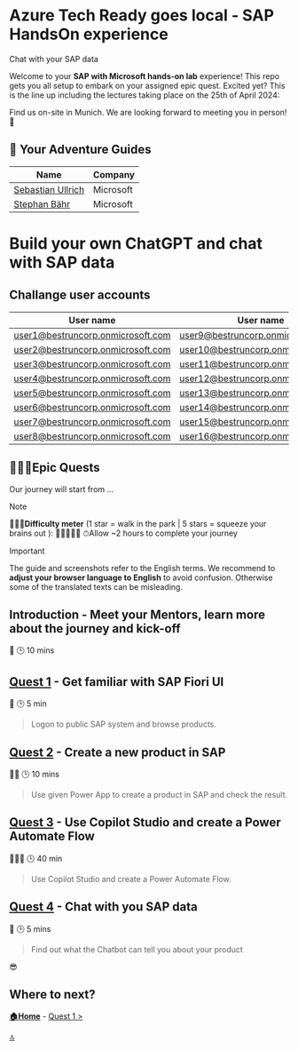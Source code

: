 # Azure Tech Ready goes local - SAP HandsOn experience
Chat with your SAP data

Welcome to your **SAP with Microsoft hands-on lab** experience! This repo gets you all setup to embark on your assigned epic quest. Excited yet? This is the line up including the lectures taking place on the 25th of April 2024:

Find us on-site in Munich. We are looking forward to meeting you in person! 🤝


## 🚸 Your Adventure Guides

| Name             | Company  |
| ---------------- | -------- |
| [Sebastian Ullrich](https://www.linkedin.com/in/sebastian-ullrich-677b36168/)  | Microsoft |
| [Stephan Bähr](https://www.linkedin.com/in/stephan-b%C3%A4hr-53b9a8116/)    | Microsoft |


# Build your own ChatGPT and chat with SAP data
## Challange user accounts

| User name	    | User name	    | User name	    |
|---------------|---------------|---------------|
| user1@bestruncorp.onmicrosoft.com	| user9@bestruncorp.onmicrosoft.com	| user17@bestruncorp.onmicrosoft.com	| 
| user2@bestruncorp.onmicrosoft.com	| user10@bestruncorp.onmicrosoft.com	| user18@bestruncorp.onmicrosoft.com	| 
| user3@bestruncorp.onmicrosoft.com	| user11@bestruncorp.onmicrosoft.com	| user19@bestruncorp.onmicrosoft.com	| 
| user4@bestruncorp.onmicrosoft.com	| user12@bestruncorp.onmicrosoft.com	| user20@bestruncorp.onmicrosoft.com	| 
| user5@bestruncorp.onmicrosoft.com	| user13@bestruncorp.onmicrosoft.com	| user21@bestruncorp.onmicrosoft.com	| 
| user6@bestruncorp.onmicrosoft.com	| user14@bestruncorp.onmicrosoft.com	| user22@bestruncorp.onmicrosoft.com	| 
| user7@bestruncorp.onmicrosoft.com	| user15@bestruncorp.onmicrosoft.com	| user23@bestruncorp.onmicrosoft.com	| 
| user8@bestruncorp.onmicrosoft.com	| user16@bestruncorp.onmicrosoft.com	| user24@bestruncorp.onmicrosoft.com   |


## 🧙🏾‍♀️Epic Quests

Our journey will start from ...

> [!NOTE]
>🏋🏽‍♂️**Difficulty meter** (1 star = walk in the park | 5 stars = squeeze your brains out ): 🌟🌟🌟🌟🌟
>⏱Allow ~2 hours to complete your journey

> [!IMPORTANT]
>The guide and screenshots refer to the English terms. We recommend to **adjust your browser language to English** to avoid confusion. Otherwise some of the translated texts can be misleading. 

## Introduction - Meet your Mentors, learn more about the journey and kick-off

🌟
🕒 10 mins

## [Quest 1](student/quest1.md) - Get familiar with SAP Fiori UI

🌟
🕒 5 min
>Logon to public SAP system and browse products.

## [Quest 2](student/quest2.md) - Create a new product in SAP 

🌟🌟
🕒 10 mins
>Use given Power App to create a product in SAP and check the result.

## [Quest 3](student/quest3.md) - Use Copilot Studio and create a Power Automate Flow

🌟🌟🌟
🕒 40 min
>Use Copilot Studio and create a Power Automate Flow.

## [Quest 4](student/quest4.md) - Chat with you SAP data

🌟
🕒 5 mins
>Find out what the Chatbot can tell you about your product

😎

## Where to next?

**[🏠Home](../README.md)** - [ Quest 1 >](student/quest1.md)

[🔝](#)
